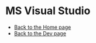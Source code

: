 # MS Visual Studio

- [Back to the Home page](../../README.md)
- [Back to the Dev page](../README.md)
